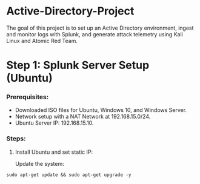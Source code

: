 # Active-Directory-Project
The goal of this project is to set up an Active Directory environment, ingest and monitor logs with Splunk, and generate attack telemetry using Kali Linux and Atomic Red Team. 


# Step 1: Splunk Server Setup (Ubuntu)

### Prerequisites:
- Downloaded ISO files for Ubuntu, Windows 10, and Windows Server.
- Network setup with a NAT Network at 192.168.15.0/24.
- Ubuntu Server IP: 192.168.15.10.

### Steps:

1. Install Ubuntu and set static IP:

   Update the system:
```
sudo apt-get update && sudo apt-get upgrade -y
```
  
